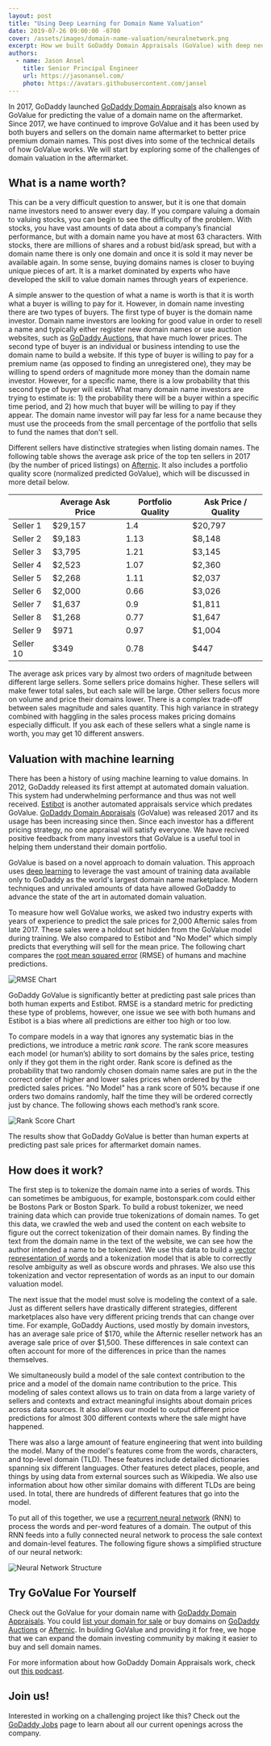 ```yaml
---
layout: post
title: "Using Deep Learning for Domain Name Valuation"
date: 2019-07-26 09:00:00 -0700
cover: /assets/images/domain-name-valuation/neuralnetwork.png
excerpt: How we built GoDaddy Domain Appraisals (GoValue) with deep neural networks and achieved accuracy better than a human expert.
authors:
  - name: Jason Ansel
    title: Senior Principal Engineer
    url: https://jasonansel.com/
    photo: https://avatars.githubusercontent.com/jansel
---
```


In 2017, GoDaddy launched [GoDaddy Domain Appraisals] also known
as GoValue for predicting the value of a domain name on the aftermarket.
Since 2017, we have continued to improve GoValue and it has been used by both
buyers and sellers on the domain name aftermarket to better price premium
domain names.  This post dives into some of the technical details of how
GoValue works.  We will start by exploring some of the challenges of domain
valuation in the aftermarket.

[GoDaddy Domain Appraisals]: https://www.godaddy.com/domain-value-appraisal


## What is a name worth?

This can be a very difficult question to answer, but it is one that domain name
investors need to answer every day.  If you compare valuing a domain to valuing
stocks, you can begin to see the difficulty of the problem.  With stocks,
you have vast amounts of data about a company’s financial performance,
but with a domain name you have at most 63 characters.  With stocks, there
are millions of shares and a robust bid/ask spread, but with a domain name
there is only one domain and once it is sold it may never be available again.
In some sense, buying domains names is closer to buying unique pieces of art.
It is a market dominated by experts who have developed the skill to value
domain names through years of experience.

A simple answer to the question of what a name is worth is that it is
worth what a buyer is willing to pay for it.  However, in domain name
investing there are two types of buyers.  The first type of buyer is the
domain name investor.  Domain name investors are looking for good value in
order to resell a name and typically either register new domain names or use
auction websites, such as [GoDaddy Auctions],
that have much lower prices.  The second type of buyer is an individual or
business intending to use the domain name to build a website.  If this
type of buyer is willing to pay for a premium name (as opposed to finding an
unregistered one), they may be willing to spend orders of magnitude more
money than the domain name investor.  However, for a specific name, there
is a low probability that this second type of buyer will exist.  What many domain
name investors are trying to estimate is: 1) the probability there will be
a buyer within a specific time period, and 2) how much that buyer will be
willing to pay if they appear.  The domain name investor will pay far less
for a name because they must use the proceeds from the small percentage of
the portfolio that sells to fund the names that don't sell.

Different sellers have distinctive strategies when listing domain names.
The following table shows the average ask price of the top ten sellers in 2017
(by the number of priced listings) on [Afternic].
It also includes a portfolio quality score (normalized predicted GoValue),
which will be discussed in more detail below.


|           | Average Ask Price | Portfolio Quality | Ask Price / Quality |
|-----------|-------------------|-------------------|---------------------|
| Seller 1  | $29,157           | 1.4               | $20,797             |
| Seller 2  | $9,183            | 1.13              | $8,148              |
| Seller 3  | $3,795            | 1.21              | $3,145              |
| Seller 4  | $2,523            | 1.07              | $2,360              |
| Seller 5  | $2,268            | 1.11              | $2,037              |
| Seller 6  | $2,000            | 0.66              | $3,026              |
| Seller 7  | $1,637            | 0.9               | $1,811              |
| Seller 8  | $1,268            | 0.77              | $1,647              |
| Seller 9  | $971              | 0.97              | $1,004              |
| Seller 10 | $349              | 0.78              | $447                |


The average ask prices vary by almost two orders of magnitude between
different large sellers.  Some sellers price domains higher.  These sellers
will make fewer total sales, but each sale will be large.  Other sellers focus
more on volume and price their domains lower.  There is a complex trade-off
between sales magnitude and sales quantity.  This high variance in strategy
combined with haggling in the sales process makes pricing domains especially
difficult. If you ask each of these sellers what a single name is worth,
you may get 10 different answers.

[GoDaddy Auctions]: https://auctions.godaddy.com/
[Afternic]: https://www.afternic.com/


## Valuation with machine learning

There has been a history of using machine learning to value domains.
In 2012, GoDaddy released its first attempt at automated domain
valuation.  This system had underwhelming performance and thus
was not well received.  [Estibot] is another
automated appraisals service which predates GoValue.
[GoDaddy Domain Appraisals]
(GoValue) was released 2017 and its usage has been increasing since then.
Since each investor has a different pricing strategy, no one appraisal will
satisfy everyone.  We have recived positive feedback from many investors that
GoValue is a useful tool in helping them understand their domain portfolio.

GoValue is based on a novel approach to domain valuation.  This approach uses
[deep learning] to leverage the
vast amount of training data available only to GoDaddy as the world's largest
domain name marketplace.  Modern techniques and unrivaled amounts
of data have allowed GoDaddy to advance the state of the art in automated
domain valuation.

To measure how well GoValue works, we asked two industry experts with years of
experience to predict the sale prices for 2,000 Afternic sales from late 2017.
These sales were a holdout set hidden from the GoValue model during training.
We also compared to Estibot and "No Model" which simply predicts that
everything will sell for the mean price.  The following chart compares the
[root mean squared error]
(RMSE) of humans and machine predictions.

![RMSE Chart](/assets/images/domain-name-valuation/rmse.png)

GoDaddy GoValue is significantly better at predicting past
sale prices than both human experts and Estibot.  RMSE is a standard metric for
predicting these type of problems, however, one issue we see with both humans
and Estibot is a bias where all predictions are either too high or too low.

To compare models in a way that ignores any systematic bias in the predictions,
we introduce a metric _rank score._  The rank score measures each model (or
human’s) ability to sort domains by the sales price, testing only if they
got them in the right order.  Rank score is defined as the probability that
two randomly chosen domain name sales are put in the the correct order of
higher and lower sales prices when ordered by the predicted sales prices.
"No Model" has a rank score of 50% because if one orders two domains
randomly, half the time they will be ordered correctly just by chance.
The following shows each method’s rank score.

![Rank Score Chart](/assets/images/domain-name-valuation/rankscore.png)

The results show that GoDaddy GoValue is better than human experts at
predicting past sale prices for aftermarket domain names.

[Estibot]: http://estibot.com
[deep learning]: https://en.wikipedia.org/wiki/Deep_learning
[root mean squared error]: https://en.wikipedia.org/wiki/Root-mean-square_deviation


## How does it work?

The first step is to tokenize the domain name into a series of words.  This can
sometimes be ambiguous, for example, bostonspark.com could either be Bostons
Park or Boston Spark.  To build a robust tokenizer, we need training data
which can provide true tokenizations of domain names. To get this data,
we crawled the web and used the content on each website to figure out the
correct tokenization of their domain names.  By finding the text from the
domain name in the text of the website, we can see how the author intended
a name to be tokenized.  We use this data to build a
[vector representation of words]
and a tokenization model that is able to correctly resolve ambiguity as
well as obscure words and phrases.  We also use this tokenization and vector
representation of words as an input to our domain valuation model.

The next issue that the model must solve is modeling the context of a sale.
Just as different sellers have drastically different strategies, different
marketplaces also have very different pricing trends that can change over time.
For example, GoDaddy Auctions, used mostly by domain investors, has an average
sale price of $170, while the Afternic reseller network has an average sale
price of over $1,500.  These differences in sale context can often account
for more of the differences in price than the names themselves.

We simultaneously build a model of the sale context contribution to the price
and a model of the domain name contribution to the price.  This modeling of
sales context allows us to train on data from a large variety of sellers
and contexts and extract meaningful insights about domain prices across
data sources.  It also allows our model to output different price predictions
for almost 300 different contexts where the sale might have happened.

There was also a large amount of feature engineering that went into building
the model.  Many of the model's features come from the words, characters,
and top-level domain (TLD).  These features include detailed dictionaries
spanning six different languages.  Other features detect places,
people, and things by using data from external sources such as Wikipedia.
We also use information about how other similar domains with different TLDs
are being used.  In total, there are hundreds of different features that go
into the model.

To put all of this together, we use a [recurrent neural
network] (RNN) to
process the words and per-word features of a domain.   The output of this
RNN feeds into a fully connected neural network to process the sale context
and domain-level features.  The following figure shows a simplified structure
of our neural network:

![Neural Network Structure](/assets/images/domain-name-valuation/neuralnetwork.png)

[vector representation of words]: http://papers.nips.cc/paper/5021-distributed-representations-of-words-and-phrases-and-their-compositionality.pdf
[recurrent neural network]: https://en.wikipedia.org/wiki/Recurrent_neural_network


## Try GoValue For Yourself

Check out the GoValue for your domain name with [GoDaddy Domain Appraisals].
You could [list your domain for sale] or buy domains on [GoDaddy Auctions]
or [Afternic].  In building GoValue and providing it for free, we hope that
we can expand the domain investing community by making it easier to buy and
sell domain names.

For more information about how GoDaddy Domain Appraisals work, check out
[this podcast].

[list your domain for sale]: https://www.godaddy.com/garage/unearth-your-gold-mine-how-to-list-domain-names-for-sale/
[GoDaddy Auctions]: https://auctions.godaddy.com/
[Afternic]: https://www.afternic.com/
[this podcast]: https://blogs.nvidia.com/blog/2018/03/08/ai-podcast-godaddy-ai-to-domains/


## Join us!

Interested in working on a challenging project like this? Check out the
[GoDaddy Jobs] page to learn about all our current openings across the company.

[GoDaddy Jobs]: https://careers.godaddy.com/

